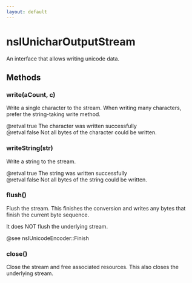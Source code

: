 ```yaml
---
layout: default
---
```


# nsIUnicharOutputStream #
  
An interface that allows writing unicode data.  
  

## Methods ##

### write(aCount, c) ###
  
Write a single character to the stream. When writing many characters,  
prefer the string-taking write method.  
  
@retval true The character was written successfully  
@retval false Not all bytes of the character could be written.  
  

### writeString(str) ###
  
Write a string to the stream.  
  
@retval true The string was written successfully  
@retval false Not all bytes of the string could be written.  
  

### flush() ###
  
Flush the stream. This finishes the conversion and writes any bytes that  
finish the current byte sequence.  
  
It does NOT flush the underlying stream.  
  
@see nsIUnicodeEncoder::Finish  
  

### close() ###
  
Close the stream and free associated resources. This also closes the  
underlying stream.  
  
